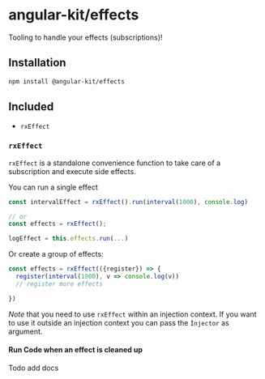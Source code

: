 # angular-kit/effects

Tooling to handle your effects (subscriptions)!

## Installation

  ```bash
  npm install @angular-kit/effects
  ```


## Included

- `rxEffect`

### `rxEffect`

`rxEffect` is a standalone convenience function to take care of a subscription and
execute side effects.

You can run a single effect
```ts
const intervalEffect = rxEffect().run(interval(1000), console.log)

// or
const effects = rxEffect();

logEffect = this.effects.run(...)
```

Or create a group of effects:

```ts
const effects = rxEffect(({register}) => {
  register(interval(1000), v => console.log(v))
  // register more effects

})

```
*Note* that you need to use `rxEffect` within an injection context. If you want to
use it outside an injection context you can pass the `Ìnjector` as argument.

#### Run Code when an effect is cleaned up

Todo add docs


